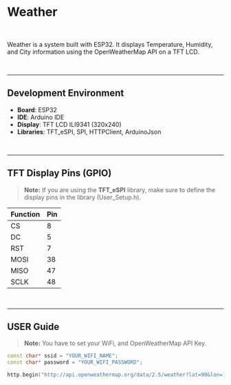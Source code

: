 # Weather

<br>

Weather is a system built with ESP32. 
It displays Temperature, Humidity, and City information using the OpenWeatherMap API on a TFT LCD.

<br>

---

## Development Environment

- **Board**: ESP32  
- **IDE**: Arduino IDE  
- **Display**: TFT LCD ILI9341 (320x240)  
- **Libraries**: TFT_eSPI, SPI, HTTPClient, ArduinoJson

<br>

---

## TFT Display Pins (GPIO)  
> **Note:** If you are using the **TFT_eSPI** library, make sure to define the display pins in the library (User_Setup.h).

| Function | Pin |
|----------|-----|
| CS       | 8   |
| DC       | 5   |
| RST      | 7   |
| MOSI     | 38  |
| MISO     | 47  |
| SCLK     | 48  |

<br>

---

## USER Guide

> **Note:** You have to set your WiFi, and OpenWeatherMap API Key.

````cpp
const char* ssid = "YOUR_WIFI_NAME";
const char* password = "YOUR_WIFI_PASSWORD";

http.begin("http://api.openweathermap.org/data/2.5/weather?lat=90&lon=135&appid=YOUR_API_KEY&units=metric");
